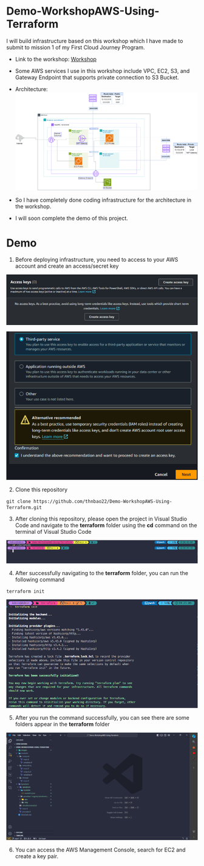 # Demo-WorkshopAWS-Using-Terraform

I will build infrastructure based on this workshop which I have made to submit to mission 1 of my First Cloud Journey Program.
- Link to the workshop: [Workshop](https://thnbao22.github.io/)

- Some AWS services I use in this workshop include VPC, EC2, S3, and Gateway Endpoint that supports private connection to S3 Bucket.

- Architecture:
![ConnectPrivate](images/Project.png)

- So I have completely done coding infrastructure for the architecture in the workshop.
- I will soon complete the demo of this project.

# Demo

1. Before deploying infrastructure, you need to access to your AWS account and create an access/secret key 

![ConnectPrivate](images/1.png)

![ConnectPrivate](images/2.png)

2. Clone this repository
```
git clone https://github.com/thnbao22/Demo-WorkshopAWS-Using-Terraform.git
```

3. After cloning this repository, please open the project in Visual Studio Code and navigate to the **terraform** folder using the **cd** command on the terminal of Visual Studio Code

![ConnectPrivate](images/3.png)

4. After successfully navigating to the **terraform** folder, you can run the following command
```
terraform init 
```

![ConnectPrivate](images/4.png)

5. After you run the command successfully, you can see there are some folders appear in the **terraform** folder

![ConnectPrivate](images/5.png)

6. You can access the AWS Management Console, search for EC2 and create a key pair.
